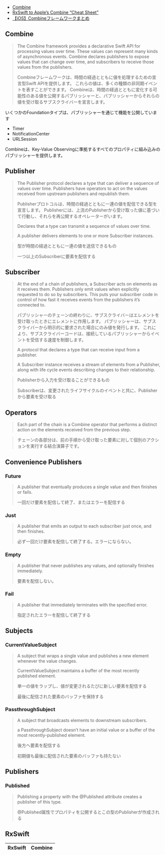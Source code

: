 * [Combine](https://developer.apple.com/documentation/combine)
* [RxSwift to Apple’s Combine “Cheat Sheet”](https://medium.com/gett-engineering/rxswift-to-apples-combine-cheat-sheet-e9ce32b14c5b)
* [【iOS】Combineフレームワークまとめ](https://qiita.com/shiz/items/5efac86479db77a52ccc)

## Combine

> The Combine framework provides a declarative Swift API for processing values over time. These values can represent many kinds of asynchronous events. Combine declares publishers to expose values that can change over time, and subscribers to receive those values from the publishers.
> 
> Combineフレームワークは、時間の経過とともに値を処理するための宣言型Swift APIを提供します。 これらの値は、多くの種類の非同期イベントを表すことができます。 Combineは、時間の経過とともに変化する可能性のある値を公開するパブリッシャーと、パブリッシャーからそれらの値を受け取るサブスクライバーを宣言します。

いくつかのFoundationタイプは、パブリッシャーを通じて機能を公開しています

* Timer
* NotificationCenter
* URLSession

Combineは、Key-Value Observingに準拠するすべてのプロパティに組み込みのパブリッシャーを提供します。


## Publisher

> The Publisher protocol declares a type that can deliver a sequence of values over time. Publishers have operators to act on the values received from upstream publishers and republish them.
> 
> Publisherプロトコルは、時間の経過とともに一連の値を配信できる型を宣言します。 Publisherには、上流のPublisherから受け取った値に基づいて行動し、それらを再公開するオペレーターがいます。
> 
> 
> Declares that a type can transmit a sequence of values over time.
>
> A publisher delivers elements to one or more Subscriber instances. 

> 型が時間の経過とともに一連の値を送信できるもの
>
> 一つ以上のSubscriberに要素を配信する

## Subscriber

> At the end of a chain of publishers, a Subscriber acts on elements as it receives them. Publishers only emit values when explicitly requested to do so by subscribers. This puts your subscriber code in control of how fast it receives events from the publishers it’s connected to.
> 
> パブリッシャーのチェーンの終わりに、サブスクライバーはエレメントを受け取ったときにエレメントに作用します。 パブリッシャーは、サブスクライバーから明示的に要求された場合にのみ値を発行します。 これにより、サブスクライバーコードは、接続しているパブリッシャーからイベントを受信する速度を制御します。
> 
> 
> A protocol that declares a type that can receive input from a publisher.
>
> A Subscriber instance receives a stream of elements from a Publisher, along with life cycle events describing changes to their relationship. 

> Publisherから入力を受け取ることができるもの
>
> Subscriberは、変更されたライフサイクルのイベントと共に、Publisherから要素を受け取る

## Operators

> Each part of the chain is a Combine operator that performs a distinct action on the elements received from the previous step.

> チェーンの各部分は、前の手順から受け取った要素に対して個別のアクションを実行する結合演算子です。

## Convenience Publishers

### Future

> A publisher that eventually produces a single value and then finishes or fails.
> 
> 一回だけ要素を配信して終了、またはエラーを配信する

### Just

> A publisher that emits an output to each subscriber just once, and then finishes.
> 
> 必ず一回だけ要素を配信して終了する。エラーにならない。

### Empty

> A publisher that never publishes any values, and optionally finishes immediately.
> 
> 要素を配信しない。

### Fail

> A publisher that immediately terminates with the specified error.
> 
> 指定されたエラーを配信して終了する

## Subjects


### CurrentValueSubject

> A subject that wraps a single value and publishes a new element whenever the value changes.
> 
> CurrentValueSubject maintains a buffer of the most recently published element.
> 
> 単一の値をラップし、値が変更されるたびに新しい要素を配信する
> 
> 最後に配信された要素のバッファを保持する

### PassthroughSubject

> A subject that broadcasts elements to downstream subscribers.
> 
> a PassthroughSubject doesn’t have an initial value or a buffer of the most recently-published element. 
> 
> 後方へ要素を配信する
> 
> 初期値も最後に配信された要素のバッファも持たない


## Publishers

### Published

> Publishing a property with the @Published attribute creates a publisher of this type. 
> 
> @Published属性でプロパティを公開するとこの型のPublisherが作成される

## RxSwift


|RxSwift|Combine|
|:-:|:-:|

